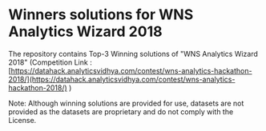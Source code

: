 # Winners solutions for WNS Analytics Wizard 2018

The repository contains Top-3 Winning solutions of "WNS Analytics Wizard 2018" (Competition Link : [https://datahack.analyticsvidhya.com/contest/wns-analytics-hackathon-2018/](https://datahack.analyticsvidhya.com/contest/wns-analytics-hackathon-2018/) )

Note: Although winning solutions are provided for use, datasets are not provided as the datasets are proprietary and do not comply with the License.

